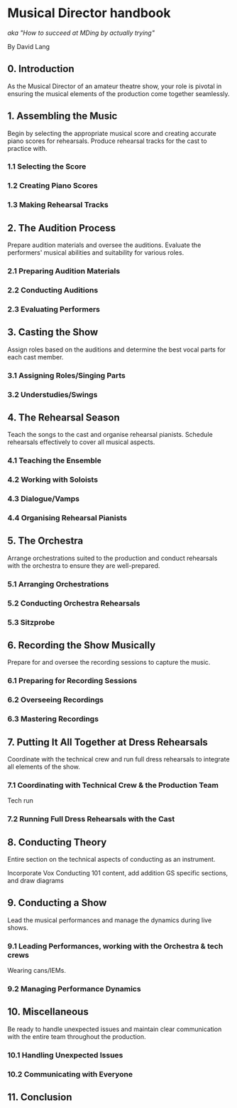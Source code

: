 # Musical Director handbook

_aka "How to succeed at MDing by actually trying"_

By David Lang

## 0. Introduction

As the Musical Director of an amateur theatre show, your role is pivotal
in ensuring the musical elements of the production come together
seamlessly.

## 1. Assembling the Music

Begin by selecting the appropriate musical score and creating accurate
piano scores for rehearsals. Produce rehearsal tracks for the cast to
practice with.

### 1.1 Selecting the Score

### 1.2 Creating Piano Scores

### 1.3 Making Rehearsal Tracks

## 2. The Audition Process

Prepare audition materials and oversee the auditions. Evaluate the
performers\' musical abilities and suitability for various roles.

### 2.1 Preparing Audition Materials

### 2.2 Conducting Auditions

### 2.3 Evaluating Performers

## 3. Casting the Show

Assign roles based on the auditions and determine the best vocal parts
for each cast member.

### 3.1 Assigning Roles/Singing Parts

### 3.2 Understudies/Swings

## 4. The Rehearsal Season

Teach the songs to the cast and organise rehearsal pianists. Schedule
rehearsals effectively to cover all musical aspects.

### 4.1 Teaching the Ensemble

### 4.2 Working with Soloists

### 4.3 Dialogue/Vamps

### 4.4 Organising Rehearsal Pianists

## 5. The Orchestra

Arrange orchestrations suited to the production and conduct rehearsals
with the orchestra to ensure they are well-prepared.

### 5.1 Arranging Orchestrations

### 5.2 Conducting Orchestra Rehearsals

### 5.3 Sitzprobe

## 6. Recording the Show Musically

Prepare for and oversee the recording sessions to capture the music.

### 6.1 Preparing for Recording Sessions

### 6.2 Overseeing Recordings

### 6.3 Mastering Recordings

## 7. Putting It All Together at Dress Rehearsals

Coordinate with the technical crew and run full dress rehearsals to
integrate all elements of the show.

### 7.1 Coordinating with Technical Crew & the Production Team

Tech run

### 7.2 Running Full Dress Rehearsals with the Cast

## 8. Conducting Theory

Entire section on the technical aspects of conducting as an instrument.

Incorporate Vox Conducting 101 content, add addition GS specific
sections, and draw diagrams

## 9. Conducting a Show

Lead the musical performances and manage the dynamics during live shows.

### 9.1 Leading Performances, working with the Orchestra & tech crews

Wearing cans/IEMs.

### 9.2 Managing Performance Dynamics

## 10. Miscellaneous

Be ready to handle unexpected issues and maintain clear communication
with the entire team throughout the production.

### 10.1 Handling Unexpected Issues

### 10.2 Communicating with Everyone

## 11. Conclusion
